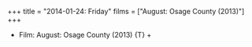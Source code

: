 +++
title = "2014-01-24: Friday"
films = ["August: Osage County (2013)"]
+++


* Film: August: Osage County (2013) {T} +
